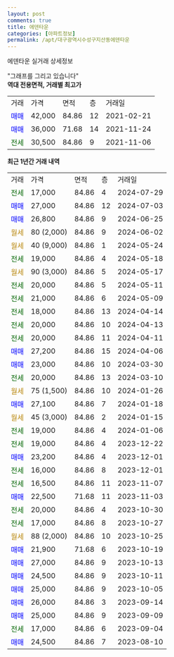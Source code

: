 ```yaml
---
layout: post
comments: true
title: 에덴타운
categories: [아파트정보]
permalink: /apt/대구광역시수성구지산동에덴타운
---
```


에덴타운 실거래 상세정보

<script type="text/javascript">
  google.charts.load('current', {'packages':['line', 'corechart']});
  google.charts.setOnLoadCallback(drawChart);

  function drawChart() {
    var data = new google.visualization.DataTable();
    data.addColumn('date', '거래일');
    data.addColumn('number', "매매");
    data.addColumn('number', "전세");
    data.addColumn('number', "전매");

    data.addRows([[new Date(Date.parse("2024-07-29")), null, 17000, null], [new Date(Date.parse("2024-07-03")), 27000, null, null], [new Date(Date.parse("2024-06-25")), 26800, null, null], [new Date(Date.parse("2024-06-02")), null, null, null], [new Date(Date.parse("2024-05-24")), null, null, null], [new Date(Date.parse("2024-05-18")), null, 19000, null], [new Date(Date.parse("2024-05-17")), null, null, null], [new Date(Date.parse("2024-05-11")), null, 20000, null], [new Date(Date.parse("2024-05-09")), null, 21000, null], [new Date(Date.parse("2024-04-14")), null, 18000, null], [new Date(Date.parse("2024-04-13")), null, 20000, null], [new Date(Date.parse("2024-04-11")), null, 20000, null], [new Date(Date.parse("2024-04-06")), 27200, null, null], [new Date(Date.parse("2024-03-30")), 23000, null, null], [new Date(Date.parse("2024-03-10")), null, 20000, null], [new Date(Date.parse("2024-01-26")), null, null, null], [new Date(Date.parse("2024-01-18")), 27100, null, null], [new Date(Date.parse("2024-01-15")), null, null, null], [new Date(Date.parse("2024-01-06")), null, 19000, null], [new Date(Date.parse("2023-12-22")), null, 19000, null], [new Date(Date.parse("2023-12-01")), 23200, null, null], [new Date(Date.parse("2023-12-01")), null, 16000, null], [new Date(Date.parse("2023-11-07")), null, 16500, null], [new Date(Date.parse("2023-11-03")), 22500, null, null], [new Date(Date.parse("2023-10-30")), null, 20000, null], [new Date(Date.parse("2023-10-27")), null, 17000, null], [new Date(Date.parse("2023-10-25")), null, null, null], [new Date(Date.parse("2023-10-19")), 21900, null, null], [new Date(Date.parse("2023-10-13")), 27000, null, null], [new Date(Date.parse("2023-10-11")), 24500, null, null], [new Date(Date.parse("2023-10-05")), 25000, null, null], [new Date(Date.parse("2023-09-14")), 26000, null, null], [new Date(Date.parse("2023-09-09")), 25000, null, null], [new Date(Date.parse("2023-09-04")), null, 17000, null], [new Date(Date.parse("2023-08-10")), 24500, null, null]]);

    var options = {
      hAxis: {
        format: 'yyyy/MM/dd'
      },    
      lineWidth: 0,
      pointsVisible: true,    
      title: '최근 1년간 유형별 실거래가 분포',
      legend: { position: 'bottom' }
    };

    var formatter = new google.visualization.NumberFormat({pattern:'###,###'} );
    formatter.format(data, 1);
    formatter.format(data, 2);
    
    setTimeout(function() {
        var chart = new google.visualization.LineChart(document.getElementById('columnchart_material'));
        chart.draw(data, (options));
        document.getElementById('loading').style.display = 'none';
    }, 200);
  }
</script>


<div id="loading" style="z-index:20; display: block; margin-left: 0px">"그래프를 그리고 있습니다"</div>
<div id="columnchart_material" style="width: 95%; margin-left: 0px; display: block"></div>
<!-- contents start -->
<b>역대 전용면적, 거래별 최고가</b>
<table class="sortable">
    <tr>
      <td>거래</td>
      <td>가격</td>
      <td>면적</td>
      <td>층</td>
      <td>거래일</td>
    </tr>
        <tr>
          <td><a style="color: blue">매매</a></td>
          <td>42,000</td>
          <td>84.86</td>
          <td>12</td>
          <td>2021-02-21</td>
        </tr>            <tr>
          <td><a style="color: blue">매매</a></td>
          <td>36,000</td>
          <td>71.68</td>
          <td>14</td>
          <td>2021-11-24</td>
        </tr>        
        <tr>
              <td><a style="color: darkgreen">전세</a></td>
              <td>30,500</td>
              <td>84.86</td>
              <td>9</td>
              <td>2021-11-06</td>
            </tr>        
    
</table>

<b>최근 1년간 거래 내역</b>

<table class="sortable">
    <tr>
      <td>거래</td>
      <td>가격</td>
      <td>면적</td>
      <td>층</td>
      <td>거래일</td>
    </tr>
    <tr>
      <td><a style="color: darkgreen">전세</a></td>
      <td>17,000</td>
      <td>84.86</td>
      <td>4</td>
      <td>2024-07-29</td>
    </tr>          <tr>
      <td><a style="color: blue">매매</a></td>
      <td>27,000</td>
      <td>84.86</td>
      <td>12</td>
      <td>2024-07-03</td>
    </tr>          <tr>
      <td><a style="color: blue">매매</a></td>
      <td>26,800</td>
      <td>84.86</td>
      <td>9</td>
      <td>2024-06-25</td>
    </tr>          <tr>
      <td><a style="color: darkgoldenrod">월세</a></td>
      <td>80 (2,000)</td>
      <td>84.86</td>
      <td>9</td>
      <td>2024-06-02</td>
    </tr>          <tr>
      <td><a style="color: darkgoldenrod">월세</a></td>
      <td>40 (9,000)</td>
      <td>84.86</td>
      <td>1</td>
      <td>2024-05-24</td>
    </tr>          <tr>
      <td><a style="color: darkgreen">전세</a></td>
      <td>19,000</td>
      <td>84.86</td>
      <td>4</td>
      <td>2024-05-18</td>
    </tr>          <tr>
      <td><a style="color: darkgoldenrod">월세</a></td>
      <td>90 (3,000)</td>
      <td>84.86</td>
      <td>5</td>
      <td>2024-05-17</td>
    </tr>          <tr>
      <td><a style="color: darkgreen">전세</a></td>
      <td>20,000</td>
      <td>84.86</td>
      <td>5</td>
      <td>2024-05-11</td>
    </tr>          <tr>
      <td><a style="color: darkgreen">전세</a></td>
      <td>21,000</td>
      <td>84.86</td>
      <td>6</td>
      <td>2024-05-09</td>
    </tr>          <tr>
      <td><a style="color: darkgreen">전세</a></td>
      <td>18,000</td>
      <td>84.86</td>
      <td>13</td>
      <td>2024-04-14</td>
    </tr>          <tr>
      <td><a style="color: darkgreen">전세</a></td>
      <td>20,000</td>
      <td>84.86</td>
      <td>10</td>
      <td>2024-04-13</td>
    </tr>          <tr>
      <td><a style="color: darkgreen">전세</a></td>
      <td>20,000</td>
      <td>84.86</td>
      <td>11</td>
      <td>2024-04-11</td>
    </tr>          <tr>
      <td><a style="color: blue">매매</a></td>
      <td>27,200</td>
      <td>84.86</td>
      <td>15</td>
      <td>2024-04-06</td>
    </tr>          <tr>
      <td><a style="color: blue">매매</a></td>
      <td>23,000</td>
      <td>84.86</td>
      <td>10</td>
      <td>2024-03-30</td>
    </tr>          <tr>
      <td><a style="color: darkgreen">전세</a></td>
      <td>20,000</td>
      <td>84.86</td>
      <td>13</td>
      <td>2024-03-10</td>
    </tr>          <tr>
      <td><a style="color: darkgoldenrod">월세</a></td>
      <td>75 (1,500)</td>
      <td>84.86</td>
      <td>10</td>
      <td>2024-01-26</td>
    </tr>          <tr>
      <td><a style="color: blue">매매</a></td>
      <td>27,100</td>
      <td>84.86</td>
      <td>7</td>
      <td>2024-01-18</td>
    </tr>          <tr>
      <td><a style="color: darkgoldenrod">월세</a></td>
      <td>45 (3,000)</td>
      <td>84.86</td>
      <td>2</td>
      <td>2024-01-15</td>
    </tr>          <tr>
      <td><a style="color: darkgreen">전세</a></td>
      <td>19,000</td>
      <td>84.86</td>
      <td>4</td>
      <td>2024-01-06</td>
    </tr>          <tr>
      <td><a style="color: darkgreen">전세</a></td>
      <td>19,000</td>
      <td>84.86</td>
      <td>4</td>
      <td>2023-12-22</td>
    </tr>          <tr>
      <td><a style="color: blue">매매</a></td>
      <td>23,200</td>
      <td>84.86</td>
      <td>4</td>
      <td>2023-12-01</td>
    </tr>          <tr>
      <td><a style="color: darkgreen">전세</a></td>
      <td>16,000</td>
      <td>84.86</td>
      <td>8</td>
      <td>2023-12-01</td>
    </tr>          <tr>
      <td><a style="color: darkgreen">전세</a></td>
      <td>16,500</td>
      <td>84.86</td>
      <td>11</td>
      <td>2023-11-07</td>
    </tr>          <tr>
      <td><a style="color: blue">매매</a></td>
      <td>22,500</td>
      <td>71.68</td>
      <td>11</td>
      <td>2023-11-03</td>
    </tr>          <tr>
      <td><a style="color: darkgreen">전세</a></td>
      <td>20,000</td>
      <td>84.86</td>
      <td>4</td>
      <td>2023-10-30</td>
    </tr>          <tr>
      <td><a style="color: darkgreen">전세</a></td>
      <td>17,000</td>
      <td>84.86</td>
      <td>8</td>
      <td>2023-10-27</td>
    </tr>          <tr>
      <td><a style="color: darkgoldenrod">월세</a></td>
      <td>88 (2,000)</td>
      <td>84.86</td>
      <td>10</td>
      <td>2023-10-25</td>
    </tr>          <tr>
      <td><a style="color: blue">매매</a></td>
      <td>21,900</td>
      <td>71.68</td>
      <td>6</td>
      <td>2023-10-19</td>
    </tr>          <tr>
      <td><a style="color: blue">매매</a></td>
      <td>27,000</td>
      <td>84.86</td>
      <td>9</td>
      <td>2023-10-13</td>
    </tr>          <tr>
      <td><a style="color: blue">매매</a></td>
      <td>24,500</td>
      <td>84.86</td>
      <td>9</td>
      <td>2023-10-11</td>
    </tr>          <tr>
      <td><a style="color: blue">매매</a></td>
      <td>25,000</td>
      <td>84.86</td>
      <td>9</td>
      <td>2023-10-05</td>
    </tr>          <tr>
      <td><a style="color: blue">매매</a></td>
      <td>26,000</td>
      <td>84.86</td>
      <td>3</td>
      <td>2023-09-14</td>
    </tr>          <tr>
      <td><a style="color: blue">매매</a></td>
      <td>25,000</td>
      <td>84.86</td>
      <td>9</td>
      <td>2023-09-09</td>
    </tr>          <tr>
      <td><a style="color: darkgreen">전세</a></td>
      <td>17,000</td>
      <td>84.86</td>
      <td>6</td>
      <td>2023-09-04</td>
    </tr>          <tr>
      <td><a style="color: blue">매매</a></td>
      <td>24,500</td>
      <td>84.86</td>
      <td>7</td>
      <td>2023-08-10</td>
    </tr>      </table>
<!-- contents end -->    

